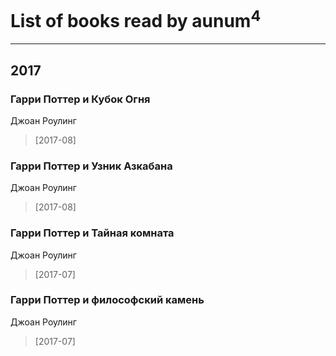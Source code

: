 # List of books read by aunum<sup>4</sup>
---

## 2017

### Гарри Поттер и Кубок Огня
Джоан Роулинг
> [2017-08] 


### Гарри Поттер и Узник Азкабана
Джоан Роулинг
> [2017-08] 


### Гарри Поттер и Тайная комната
Джоан Роулинг
> [2017-07] 


### Гарри Поттер и философский камень
Джоан Роулинг
> [2017-07] 



